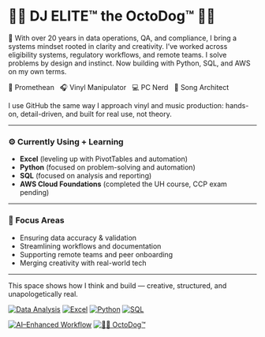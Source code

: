 # 🤙🏽 DJ ELITE™ the OctoDog™ 🐙🐶

🎯 With over 20 years in data operations, QA, and compliance, I bring a systems mindset rooted in clarity and creativity. I’ve worked across eligibility systems, regulatory workflows, and remote teams. I solve problems by design and instinct. Now building with Python, SQL, and AWS on my own terms.

🧠 Promethean   🎧 Vinyl Manipulator   💻 PC Nerd   🎼 Song Architect

I use GitHub the same way I approach vinyl and music production: hands-on, detail-driven, and built for real use, not theory.

---

### ⚙️ Currently Using + Learning
- **Excel** (leveling up with PivotTables and automation)
- **Python** (focused on problem-solving and automation)
- **SQL** (focused on analysis and reporting)
- **AWS Cloud Foundations** (completed the UH course, CCP exam pending)

---

### 🎯 Focus Areas
- Ensuring data accuracy & validation
- Streamlining workflows and documentation
- Supporting remote teams and peer onboarding
- Merging creativity with real-world tech

---

This space shows how I think and build — creative, structured, and unapologetically real.

<!-- 🎯 Core Stack -->
[![Data Analysis](https://img.shields.io/badge/Data_Analysis-4B5563?style=for-the-badge&logo=google-analytics&logoColor=white)]()
[![Excel](https://img.shields.io/badge/Excel-217346?style=for-the-badge&logo=microsoft-excel&logoColor=white)]()
[![Python](https://img.shields.io/badge/Python-5B63D2?style=for-the-badge&logo=python&logoColor=white)]()
[![SQL](https://img.shields.io/badge/SQL-3B82F6?style=for-the-badge&logo=postgresql&logoColor=white)]()

<!-- ⚙️ AI + Creative Identity -->
[![AI–Enhanced Workflow](https://img.shields.io/badge/AI–Enhanced_Workflow-EC4899?style=for-the-badge&logo=openai&logoColor=white)]()
[![🐙🐶 OctoDog™](https://img.shields.io/badge/🐙🐶_OctoDog™-0D9488?style=for-the-badge)]()
